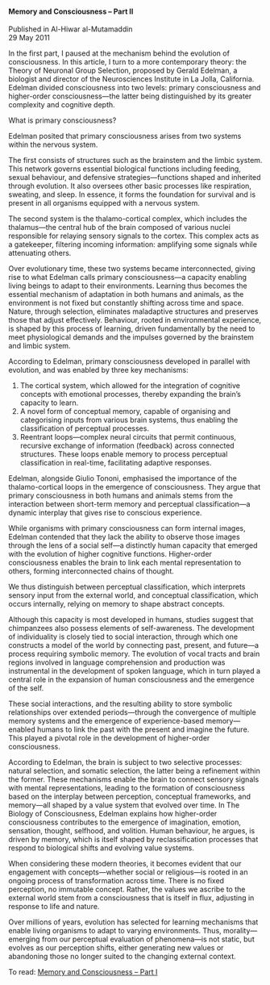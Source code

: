 <h4>Memory and Consciousness – Part II</h4>


Published in Al-Hiwar al-Mutamaddin
<br>
29 May 2011


In the first part, I paused at the mechanism behind the evolution of consciousness. In this article, I turn to a more contemporary theory: the Theory of Neuronal Group Selection, proposed by Gerald Edelman, a biologist and director of the Neurosciences Institute in La Jolla, California.
Edelman divided consciousness into two levels: primary consciousness and higher-order consciousness—the latter being distinguished by its greater complexity and cognitive depth.

What is primary consciousness?

Edelman posited that primary consciousness arises from two systems within the nervous system.

The first consists of structures such as the brainstem and the limbic system. This network governs essential biological functions including feeding, sexual behaviour, and defensive strategies—functions shaped and inherited through evolution. It also oversees other basic processes like respiration, sweating, and sleep. In essence, it forms the foundation for survival and is present in all organisms equipped with a nervous system.

The second system is the thalamo-cortical complex, which includes the thalamus—the central hub of the brain composed of various nuclei responsible for relaying sensory signals to the cortex. This complex acts as a gatekeeper, filtering incoming information: amplifying some signals while attenuating others.

Over evolutionary time, these two systems became interconnected, giving rise to what Edelman calls primary consciousness—a capacity enabling living beings to adapt to their environments. Learning thus becomes the essential mechanism of adaptation in both humans and animals, as the environment is not fixed but constantly shifting across time and space. Nature, through selection, eliminates maladaptive structures and preserves those that adjust effectively. Behaviour, rooted in environmental experience, is shaped by this process of learning, driven fundamentally by the need to meet physiological demands and the impulses governed by the brainstem and limbic system.

According to Edelman, primary consciousness developed in parallel with evolution, and was enabled by three key mechanisms:

1. The cortical system, which allowed for the integration of cognitive concepts with emotional processes, thereby expanding the brain’s capacity to learn.
2. A novel form of conceptual memory, capable of organising and categorising inputs from various brain systems, thus enabling the classification of perceptual processes.
3. Reentrant loops—complex neural circuits that permit continuous, recursive exchange of information (feedback) across connected structures. These loops enable memory to process perceptual classification in real-time, facilitating adaptive responses.

Edelman, alongside Giulio Tononi, emphasised the importance of the thalamo-cortical loops in the emergence of consciousness. They argue that primary consciousness in both humans and animals stems from the interaction between short-term memory and perceptual classification—a dynamic interplay that gives rise to conscious experience.

While organisms with primary consciousness can form internal images, Edelman contended that they lack the ability to observe those images through the lens of a social self—a distinctly human capacity that emerged with the evolution of higher cognitive functions. Higher-order consciousness enables the brain to link each mental representation to others, forming interconnected chains of thought.

We thus distinguish between perceptual classification, which interprets sensory input from the external world, and conceptual classification, which occurs internally, relying on memory to shape abstract concepts.

Although this capacity is most developed in humans, studies suggest that chimpanzees also possess elements of self-awareness. The development of individuality is closely tied to social interaction, through which one constructs a model of the world by connecting past, present, and future—a process requiring symbolic memory. The evolution of vocal tracts and brain regions involved in language comprehension and production was instrumental in the development of spoken language, which in turn played a central role in the expansion of human consciousness and the emergence of the self.

These social interactions, and the resulting ability to store symbolic relationships over extended periods—through the convergence of multiple memory systems and the emergence of experience-based memory—enabled humans to link the past with the present and imagine the future. This played a pivotal role in the development of higher-order consciousness.

According to Edelman, the brain is subject to two selective processes: natural selection, and somatic selection, the latter being a refinement within the former. These mechanisms enable the brain to connect sensory signals with mental representations, leading to the formation of consciousness based on the interplay between perception, conceptual frameworks, and memory—all shaped by a value system that evolved over time.
In The Biology of Consciousness, Edelman explains how higher-order consciousness contributes to the emergence of imagination, emotion, sensation, thought, selfhood, and volition. Human behaviour, he argues, is driven by memory, which is itself shaped by reclassification processes that respond to biological shifts and evolving value systems.

When considering these modern theories, it becomes evident that our engagement with concepts—whether social or religious—is rooted in an ongoing process of transformation across time. There is no fixed perception, no immutable concept. Rather, the values we ascribe to the external world stem from a consciousness that is itself in flux, adjusting in response to life and nature.

Over millions of years, evolution has selected for learning mechanisms that enable living organisms to adapt to varying environments. Thus, morality—emerging from our perceptual evaluation of phenomena—is not static, but evolves as our perception shifts, either generating new values or abandoning those no longer suited to the changing external context.

To read: [Memory and Consciousness – Part I](article11.md)

